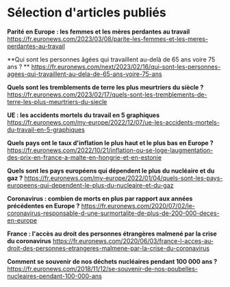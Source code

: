 # Sélection d'articles publiés

**Parité en Europe : les femmes et les mères perdantes au travail**
https://fr.euronews.com/2023/03/08/parite-les-femmes-et-les-meres-perdantes-au-travail 

**Qui sont les personnes âgées qui travaillent au-delà de 65 ans voire 75 ans ? **
https://fr.euronews.com/next/2023/02/16/qui-sont-les-personnes-agees-qui-travaillent-au-dela-de-65-ans-voire-75-ans 

**Quels sont les tremblements de terre les plus meurtriers du siècle ?**
https://fr.euronews.com/2023/02/17/quels-sont-les-tremblements-de-terre-les-plus-meurtriers-du-siecle

**UE : les accidents mortels du travail en 5 graphiques**
https://fr.euronews.com/my-europe/2022/12/07/ue-les-accidents-mortels-du-travail-en-5-graphiques 

**Quels pays ont le taux d'inflation le plus haut et le plus bas en Europe ?**
https://fr.euronews.com/2022/10/21/inflation-ou-se-loge-laugmentation-des-prix-en-france-a-malte-en-hongrie-et-en-estonie 

**Quels sont les pays européens qui dépendent le plus du nucléaire et du gaz ?**
https://fr.euronews.com/my-europe/2022/01/04/quels-sont-les-pays-europeens-qui-dependent-le-plus-du-nucleaire-et-du-gaz 

**Coronavirus : combien de morts en plus par rapport aux années précédentes en Europe ?**
https://fr.euronews.com/2020/07/02/le-coronavirus-responsable-d-une-surmortalite-de-plus-de-200-000-deces-en-europe

**France : l'accès au droit des personnes étrangères malmené par la crise du coronavirus**
https://fr.euronews.com/2020/06/03/france-l-acces-au-droit-des-personnes-etrangeres-malmene-par-la-crise-du-coronavirus 

**Comment se souvenir de nos déchets nucléaires pendant 100 000 ans ?**
https://fr.euronews.com/2018/11/12/se-souvenir-de-nos-poubelles-nucleaires-pendant-100-000-ans

